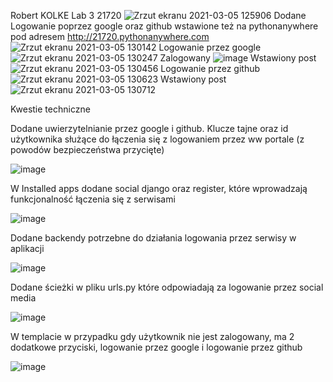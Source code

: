 Robert KOLKE
Lab 3 21720
![Zrzut ekranu 2021-03-05 125906](https://user-images.githubusercontent.com/69192186/110112985-b9376c80-7db2-11eb-8263-d172ff70e957.png)
Dodane Logowanie poprzez google oraz github
wstawione też na pythonanywhere pod adresem http://21720.pythonanywhere.com
![Zrzut ekranu 2021-03-05 130142](https://user-images.githubusercontent.com/69192186/110113149-fbf94480-7db2-11eb-9494-2edbd59db4be.png)
Logowanie przez google
![Zrzut ekranu 2021-03-05 130247](https://user-images.githubusercontent.com/69192186/110113232-1a5f4000-7db3-11eb-9237-93076e78b81a.png)
Zalogowany
![image](https://user-images.githubusercontent.com/69192186/110113292-34008780-7db3-11eb-9dd5-1ee8f9675911.png)
Wstawiony post
![Zrzut ekranu 2021-03-05 130456](https://user-images.githubusercontent.com/69192186/110113455-6ad69d80-7db3-11eb-8b25-2a10819820be.png)
Logowanie przez github
![Zrzut ekranu 2021-03-05 130623](https://user-images.githubusercontent.com/69192186/110113592-9e192c80-7db3-11eb-86ea-9f58bf6d5a6b.png)
Wstawiony post
![Zrzut ekranu 2021-03-05 130712](https://user-images.githubusercontent.com/69192186/110113716-c6089000-7db3-11eb-82d0-4b1dcd1d2359.png)

Kwestie techniczne

Dodane uwierzytelnianie przez google i github.
Klucze tajne oraz id użytkownika służące do łączenia się z logowaniem przez ww portale (z powodów bezpieczeństwa przycięte)

![image](https://user-images.githubusercontent.com/69192186/110612427-78639d00-8190-11eb-9b60-6d7c537eb0ce.png)

W Installed apps dodane social django oraz register, które wprowadzają funkcjonalność łączenia się z serwisami

![image](https://user-images.githubusercontent.com/69192186/110612722-c11b5600-8190-11eb-8bbf-aa7e50ab9278.png)

Dodane backendy potrzebne do działania logowania przez serwisy w aplikacji

![image](https://user-images.githubusercontent.com/69192186/110612817-d98b7080-8190-11eb-8c1f-1f12588491f4.png)

Dodane ścieżki w pliku urls.py które odpowiadają za logowanie przez social media

![image](https://user-images.githubusercontent.com/69192186/110612940-f6c03f00-8190-11eb-8fb1-cb3f0ce089f1.png)

W templacie w przypadku gdy użytkownik nie jest zalogowany, ma 2 dodatkowe przyciski, logowanie przez google i logowanie przez github

![image](https://user-images.githubusercontent.com/69192186/110613082-2111fc80-8191-11eb-8476-38a33cf3532a.png)

